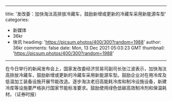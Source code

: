 
---
title: '发改委：加快淘汰高排放冷藏车，鼓励新增或更新的冷藏车采用新能源车型'
categories: 
 - 新媒体
 - 36kr
 - 快讯
headimg: 'https://picsum.photos/400/300?random=1988'
author: 36kr
comments: false
date: Mon, 13 Dec 2021 05:03:23 GMT
thumbnail: 'https://picsum.photos/400/300?random=1988'
---

<div>   
在今日举行的新闻发布会上，国家发改委经济贸易司副司长张江波表示，加快淘汰高排放冷藏车，鼓励新增或更新的冷藏车采用新能源车型。鼓励企业对在用冷库及低温加工装备设施开展节能改造。逐步淘汰老旧高能耗冷库和制冷设施设备，新建冷库等设施要严格执行国家节能标准要求。鼓励使用绿色低碳高效制冷剂和保温耗材。（证券时报）  
</div>
            